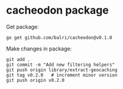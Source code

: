 # cacheodon package

Get package:
```
go get github.com/balri/cacheodon@v0.1.0
```

Make changes in package:
```
git add .
git commit -m "Add new filtering helpers"
git push origin library/extract-geocaching
git tag v0.2.0   # increment minor version
git push origin v0.2.0
```
